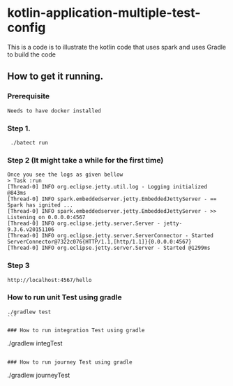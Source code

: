 # kotlin-application-multiple-test-config
This is a code is to illustrate the kotlin code that uses spark and uses Gradle to build the code

## How to get it running.

### Prerequisite 
```
Needs to have docker installed
```

### Step 1.
```
 ./batect run

```
### Step 2 (It might take a while for the first time)

```
Once you see the logs as given bellow
> Task :run
[Thread-0] INFO org.eclipse.jetty.util.log - Logging initialized @843ms
[Thread-0] INFO spark.embeddedserver.jetty.EmbeddedJettyServer - == Spark has ignited ...
[Thread-0] INFO spark.embeddedserver.jetty.EmbeddedJettyServer - >> Listening on 0.0.0.0:4567
[Thread-0] INFO org.eclipse.jetty.server.Server - jetty-9.3.6.v20151106
[Thread-0] INFO org.eclipse.jetty.server.ServerConnector - Started ServerConnector@7322c076{HTTP/1.1,[http/1.1]}{0.0.0.0:4567}
[Thread-0] INFO org.eclipse.jetty.server.Server - Started @1299ms

```

### Step 3

```
http://localhost:4567/hello
```

### How to run unit Test using gradle

````
./gradlew test       
```

### How to run integration Test using gradle

````
./gradlew integTest       
```

### How to run journey Test using gradle

````
./gradlew journeyTest       
```


